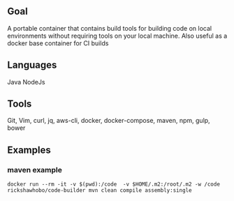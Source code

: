 ## Goal
A portable container that contains build tools for building code on local environments without requiring tools on your local machine. Also useful as a docker base container for CI builds

## Languages
Java NodeJs

## Tools
Git, Vim, curl, jq, aws-cli, docker, docker-compose, maven, npm, gulp, bower

## Examples
### maven example
`docker run --rm -it -v $(pwd):/code  -v $HOME/.m2:/root/.m2 -w /code rickshawhobo/code-builder mvn clean compile assembly:single`

